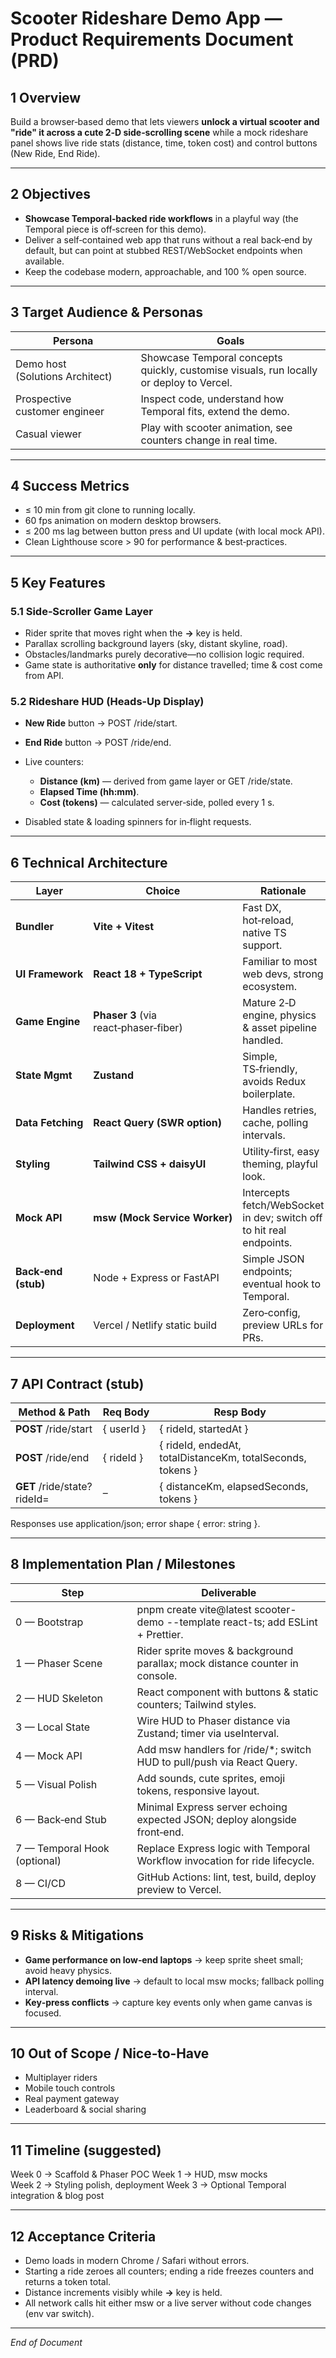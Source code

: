 # Scooter Rideshare Demo App — Product Requirements Document (PRD)

## 1 Overview

Build a browser‑based demo that lets viewers **unlock a virtual scooter and "ride" it across a cute 2‑D side‑scrolling scene** while a mock rideshare panel shows live ride stats (distance, time, token cost) and control buttons (New Ride, End Ride).

---

## 2 Objectives

* **Showcase Temporal‑backed ride workflows** in a playful way (the Temporal piece is off‑screen for this demo).
* Deliver a self‑contained web app that runs without a real back‑end by default, but can point at stubbed REST/WebSocket endpoints when available.
* Keep the codebase modern, approachable, and 100 % open source.

---

## 3 Target Audience & Personas

| Persona                         | Goals                                                                                   |
| ------------------------------- | --------------------------------------------------------------------------------------- |
| Demo host (Solutions Architect) | Showcase Temporal concepts quickly, customise visuals, run locally or deploy to Vercel. |
| Prospective customer engineer   | Inspect code, understand how Temporal fits, extend the demo.                            |
| Casual viewer                   | Play with scooter animation, see counters change in real time.                          |

---

## 4 Success Metrics

* ≤ 10 min from git clone to running locally.
* 60 fps animation on modern desktop browsers.
* ≤ 200 ms lag between button press and UI update (with local mock API).
* Clean Lighthouse score > 90 for performance & best‑practices.

---

## 5 Key Features

### 5.1 Side‑Scroller Game Layer

* Rider sprite that moves right when the **→** key is held.
* Parallax scrolling background layers (sky, distant skyline, road).
* Obstacles/landmarks purely decorative—no collision logic required.
* Game state is authoritative **only** for distance travelled; time & cost come from API.

### 5.2 Rideshare HUD (Heads‑Up Display)

* **New Ride** button → POST /ride/start.
* **End Ride** button → POST /ride/end.
* Live counters:

  * **Distance (km)** — derived from game layer or GET /ride/state.
  * **Elapsed Time (hh\:mm)**.
  * **Cost (tokens)** — calculated server‑side, polled every 1 s.
* Disabled state & loading spinners for in‑flight requests.

---

## 6 Technical Architecture

| Layer               | Choice                                  | Rationale                                                            |
| ------------------- | --------------------------------------- | -------------------------------------------------------------------- |
| **Bundler**         | **Vite + Vitest**                       | Fast DX, hot‑reload, native TS support.                              |
| **UI Framework**    | **React 18 + TypeScript**               | Familiar to most web devs, strong ecosystem.                         |
| **Game Engine**     | **Phaser 3** (via react‑phaser‑fiber) | Mature 2‑D engine, physics & asset pipeline handled.                 |
| **State Mgmt**      | **Zustand**                             | Simple, TS‑friendly, avoids Redux boilerplate.                       |
| **Data Fetching**   | **React Query (SWR option)**            | Handles retries, cache, polling intervals.                           |
| **Styling**         | **Tailwind CSS + daisyUI**              | Utility‑first, easy theming, playful look.                           |
| **Mock API**        | **msw (Mock Service Worker)**           | Intercepts fetch/WebSocket in dev; switch off to hit real endpoints. |
| **Back‑end (stub)** | Node + Express or FastAPI               | Simple JSON endpoints; eventual hook to Temporal.                    |
| **Deployment**      | Vercel / Netlify static build           | Zero‑config, preview URLs for PRs.                                   |

---

## 7 API Contract (stub)

| Method & Path                 | Req Body     | Resp Body                                                    |
| ----------------------------- | ------------ | ------------------------------------------------------------ |
| **POST** /ride/start        | { userId } | { rideId, startedAt }                                      |
| **POST** /ride/end          | { rideId } | { rideId, endedAt, totalDistanceKm, totalSeconds, tokens } |
| **GET** /ride/state?rideId= | –            | { distanceKm, elapsedSeconds, tokens }                     |

Responses use application/json; error shape { error: string }.

---

## 8 Implementation Plan / Milestones

|  Step                        | Deliverable                                                                        |
| ---------------------------- | ---------------------------------------------------------------------------------- |
| 0 — Bootstrap                | pnpm create vite@latest scooter-demo --template react-ts; add ESLint + Prettier. |
| 1 — Phaser Scene             | Rider sprite moves & background parallax; mock distance counter in console.        |
| 2 — HUD Skeleton             | React component with buttons & static counters; Tailwind styles.                   |
| 3 — Local State              | Wire HUD to Phaser distance via Zustand; timer via useInterval.                  |
| 4 — Mock API                 | Add msw handlers for /ride/*; switch HUD to pull/push via React Query.           |
| 5 — Visual Polish            | Add sounds, cute sprites, emoji tokens, responsive layout.                         |
| 6 — Back‑end Stub            | Minimal Express server echoing expected JSON; deploy alongside front‑end.          |
| 7 — Temporal Hook (optional) | Replace Express logic with Temporal Workflow invocation for ride lifecycle.        |
| 8 — CI/CD                    | GitHub Actions: lint, test, build, deploy preview to Vercel.                       |

---

## 9 Risks & Mitigations

* **Game performance on low‑end laptops** → keep sprite sheet small; avoid heavy physics.
* **API latency demoing live** → default to local msw mocks; fallback polling interval.
* **Key‑press conflicts** → capture key events only when game canvas is focused.

---

## 10 Out of Scope / Nice‑to‑Have

* Multiplayer riders
* Mobile touch controls
* Real payment gateway
* Leaderboard & social sharing

---

## 11 Timeline (suggested)

Week 0 → Scaffold & Phaser POC
Week 1 → HUD, msw mocks
Week 2 → Styling polish, deployment
Week 3 → Optional Temporal integration & blog post

---

## 12 Acceptance Criteria

* Demo loads in modern Chrome / Safari without errors.
* Starting a ride zeroes all counters; ending a ride freezes counters and returns a token total.
* Distance increments visibly while **→** key is held.
* All network calls hit either msw or a live server without code changes (env var switch).

---

*End of Document*